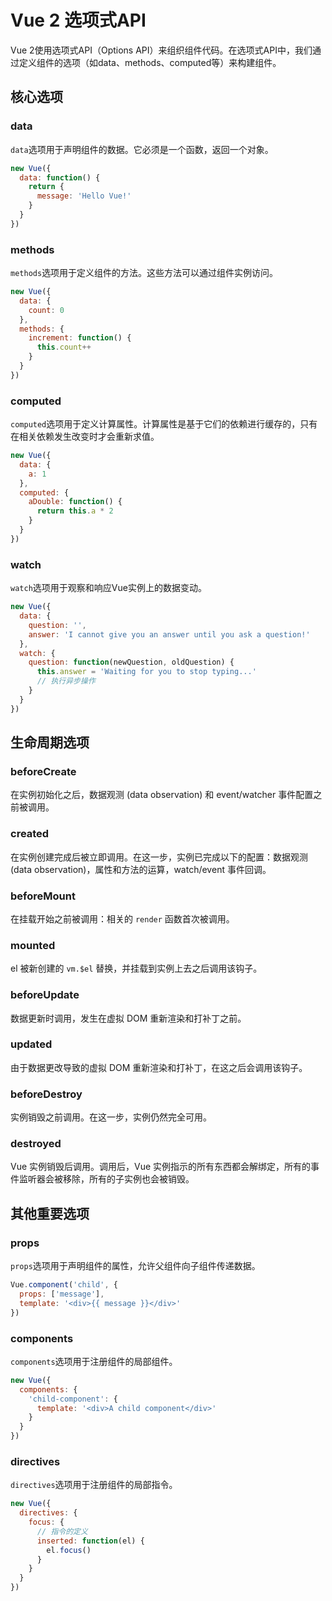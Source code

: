 # Vue 2 选项式API

Vue 2使用选项式API（Options API）来组织组件代码。在选项式API中，我们通过定义组件的选项（如data、methods、computed等）来构建组件。

## 核心选项

### data

`data`选项用于声明组件的数据。它必须是一个函数，返回一个对象。

```javascript
new Vue({
  data: function() {
    return {
      message: 'Hello Vue!'
    }
  }
})
```

### methods

`methods`选项用于定义组件的方法。这些方法可以通过组件实例访问。

```javascript
new Vue({
  data: {
    count: 0
  },
  methods: {
    increment: function() {
      this.count++
    }
  }
})
```

### computed

`computed`选项用于定义计算属性。计算属性是基于它们的依赖进行缓存的，只有在相关依赖发生改变时才会重新求值。

```javascript
new Vue({
  data: {
    a: 1
  },
  computed: {
    aDouble: function() {
      return this.a * 2
    }
  }
})
```

### watch

`watch`选项用于观察和响应Vue实例上的数据变动。

```javascript
new Vue({
  data: {
    question: '',
    answer: 'I cannot give you an answer until you ask a question!'
  },
  watch: {
    question: function(newQuestion, oldQuestion) {
      this.answer = 'Waiting for you to stop typing...'
      // 执行异步操作
    }
  }
})
```

## 生命周期选项

### beforeCreate

在实例初始化之后，数据观测 (data observation) 和 event/watcher 事件配置之前被调用。

### created

在实例创建完成后被立即调用。在这一步，实例已完成以下的配置：数据观测 (data observation)，属性和方法的运算，watch/event 事件回调。

### beforeMount

在挂载开始之前被调用：相关的 `render` 函数首次被调用。

### mounted

el 被新创建的 `vm.$el` 替换，并挂载到实例上去之后调用该钩子。

### beforeUpdate

数据更新时调用，发生在虚拟 DOM 重新渲染和打补丁之前。

### updated

由于数据更改导致的虚拟 DOM 重新渲染和打补丁，在这之后会调用该钩子。

### beforeDestroy

实例销毁之前调用。在这一步，实例仍然完全可用。

### destroyed

Vue 实例销毁后调用。调用后，Vue 实例指示的所有东西都会解绑定，所有的事件监听器会被移除，所有的子实例也会被销毁。

## 其他重要选项

### props

`props`选项用于声明组件的属性，允许父组件向子组件传递数据。

```javascript
Vue.component('child', {
  props: ['message'],
  template: '<div>{{ message }}</div>'
})
```

### components

`components`选项用于注册组件的局部组件。

```javascript
new Vue({
  components: {
    'child-component': {
      template: '<div>A child component</div>'
    }
  }
})
```

### directives

`directives`选项用于注册组件的局部指令。

```javascript
new Vue({
  directives: {
    focus: {
      // 指令的定义
      inserted: function(el) {
        el.focus()
      }
    }
  }
})
```